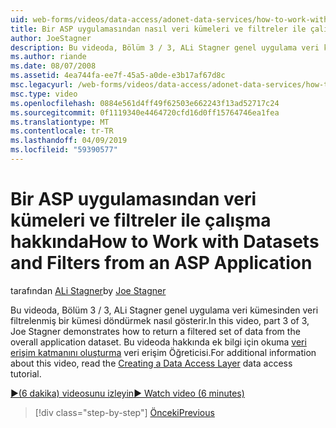 ```yaml
---
uid: web-forms/videos/data-access/adonet-data-services/how-to-work-with-datasets-and-filters-from-an-asp-application
title: Bir ASP uygulamasından nasıl veri kümeleri ve filtreler ile çalışma | Microsoft Docs
author: JoeStagner
description: Bu videoda, Bölüm 3 / 3, ALi Stagner genel uygulama veri kümesinden veri filtrelenmiş bir kümesi döndürmek nasıl gösterir. Ek bilgi ab için...
ms.author: riande
ms.date: 08/07/2008
ms.assetid: 4ea744fa-ee7f-45a5-a0de-e3b17af67d8c
msc.legacyurl: /web-forms/videos/data-access/adonet-data-services/how-to-work-with-datasets-and-filters-from-an-asp-application
msc.type: video
ms.openlocfilehash: 0884e561d4ff49f62503e662243f13ad52717c24
ms.sourcegitcommit: 0f1119340e4464720cfd16d0ff15764746ea1fea
ms.translationtype: MT
ms.contentlocale: tr-TR
ms.lasthandoff: 04/09/2019
ms.locfileid: "59390577"
---
```

# <a name="how-to-work-with-datasets-and-filters-from-an-asp-application"></a><span data-ttu-id="9d83d-104">Bir ASP uygulamasından veri kümeleri ve filtreler ile çalışma hakkında</span><span class="sxs-lookup"><span data-stu-id="9d83d-104">How to Work with Datasets and Filters from an ASP Application</span></span>

<span data-ttu-id="9d83d-105">tarafından [ALi Stagner](https://github.com/JoeStagner)</span><span class="sxs-lookup"><span data-stu-id="9d83d-105">by [Joe Stagner](https://github.com/JoeStagner)</span></span>

<span data-ttu-id="9d83d-106">Bu videoda, Bölüm 3 / 3, ALi Stagner genel uygulama veri kümesinden veri filtrelenmiş bir kümesi döndürmek nasıl gösterir.</span><span class="sxs-lookup"><span data-stu-id="9d83d-106">In this video, part 3 of 3, Joe Stagner demonstrates how to return a filtered set of data from the overall application dataset.</span></span> <span data-ttu-id="9d83d-107">Bu videoda hakkında ek bilgi için okuma [veri erişim katmanını oluşturma](../../../overview/data-access/introduction/creating-a-data-access-layer-vb.md) veri erişim Öğreticisi.</span><span class="sxs-lookup"><span data-stu-id="9d83d-107">For additional information about this video, read the [Creating a Data Access Layer](../../../overview/data-access/introduction/creating-a-data-access-layer-vb.md) data access tutorial.</span></span>

[<span data-ttu-id="9d83d-108">&#9654;(6 dakika) videosunu izleyin</span><span class="sxs-lookup"><span data-stu-id="9d83d-108">&#9654; Watch video (6 minutes)</span></span>](https://channel9.msdn.com/Blogs/ASP-NET-Site-Videos/how-to-work-with-datasets-and-filters-from-an-asp-application)

> [!div class="step-by-step"]
> [<span data-ttu-id="9d83d-109">Önceki</span><span class="sxs-lookup"><span data-stu-id="9d83d-109">Previous</span></span>](how-to-manually-bind-a-dataset-to-a-datagrid.md)
